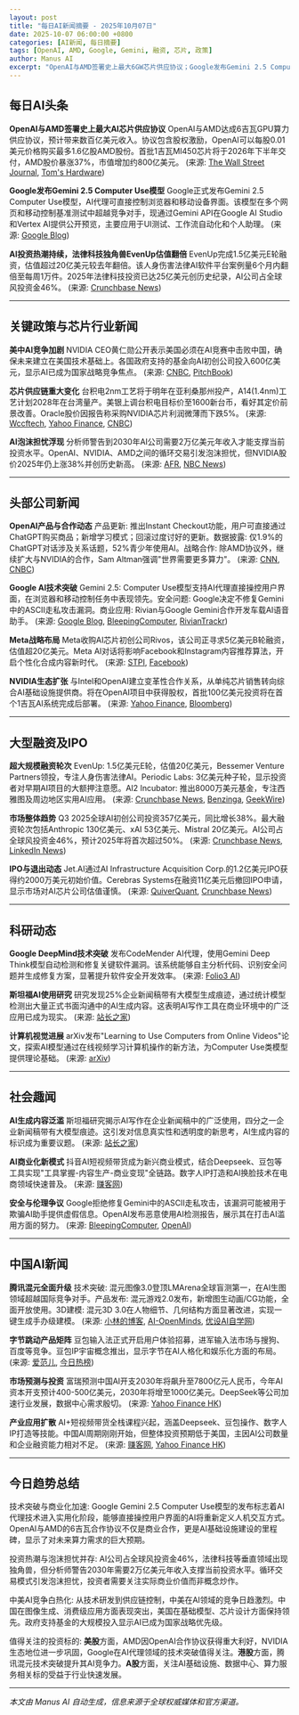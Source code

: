 ```yaml
---
layout: post
title: "每日AI新闻摘要 - 2025年10月07日"
date: 2025-10-07 06:00:00 +0800
categories: [AI新闻, 每日摘要]
tags: [OpenAI, AMD, Google, Gemini, 融资, 芯片, 政策]
author: Manus AI
excerpt: "OpenAI与AMD签署史上最大6GW芯片供应协议；Google发布Gemini 2.5 Computer Use模型，AI可直接控制UI；法律科技独角兽EvenUp融资1.5亿美元，估值翻倍至20亿。"
---
```


## 每日AI头条

**OpenAI与AMD签署史上最大AI芯片供应协议**
OpenAI与AMD达成6吉瓦GPU算力供应协议，预计带来数百亿美元收入。协议包含股权激励，OpenAI可以每股0.01美元价格购买最多1.6亿股AMD股份。首批1吉瓦MI450芯片将于2026年下半年交付，AMD股价暴涨37%，市值增加约800亿美元。 (来源: [The Wall Street Journal](https://www.wsj.com/tech/ai/amd-openai-chip-deal-nvidia-competitor-37692514), [Tom's Hardware](https://www.tomshardware.com/pc-components/gpus/openai-signs-6gw-amd-gpu-deal))

**Google发布Gemini 2.5 Computer Use模型**
Google正式发布Gemini 2.5 Computer Use模型，AI代理可直接控制浏览器和移动设备界面。该模型在多个网页和移动控制基准测试中超越竞争对手，现通过Gemini API在Google AI Studio和Vertex AI提供公开预览，主要应用于UI测试、工作流自动化和个人助理。 (来源: [Google Blog](https://blog.google/technology/google-deepmind/gemini-computer-use-model/))

**AI投资热潮持续，法律科技独角兽EvenUp估值翻倍**
EvenUp完成1.5亿美元E轮融资，估值超过20亿美元较去年翻倍。该人身伤害法律AI软件平台案例量6个月内翻倍至每周1万件。2025年法律科技投资已达25亿美元创历史纪录，AI公司占全球风投资金46%。 (来源: [Crunchbase News](https://news.crunchbase.com/venture/legal-tech-ai-unicorn-evenup-ai-doubles-valuation/))

---

## 关键政策与芯片行业新闻

**美中AI竞争加剧**
NVIDIA CEO黄仁勋公开表示美国必须在AI竞赛中击败中国，确保未来建立在美国技术基础上。各国政府支持的基金向AI初创公司投入600亿美元，显示AI已成为国家战略竞争焦点。 (来源: [CNBC](https://www.cnbc.com/2025/10/07/nvidia-ceo-us-must-win-ai-race-with-china-so-the-future-is-built-on-american-tech.html), [PitchBook](https://pitchbook.com/news/articles/as-nations-battle-for-ai-dominance-state-backed-funds-pile-60b-into-startups))

**芯片供应链重大变化**
台积电2nm工艺将于明年在亚利桑那州投产，A14(1.4nm)工艺计划2028年在台湾量产。美银上调台积电目标价至1600新台币，看好其定价前景改善。Oracle股价因报告称采购NVIDIA芯片利润微薄而下跌5%。 (来源: [Wccftech](https://wccftech.com/tsmc-plans-for-next-gen-chip-production-surfaces-up/), [Yahoo Finance](https://finance.yahoo.com/news/bofa-raises-tsmc-target-sees-154454041.html), [CNBC](https://www.cnbc.com/2025/10/07/oracle-stock-nvidia-chip-margins.html))

**AI泡沫担忧浮现**
分析师警告到2030年AI公司需要2万亿美元年收入才能支撑当前投资水平。OpenAI、NVIDIA、AMD之间的循环交易引发泡沫担忧，但NVIDIA股价2025年仍上涨38%并创历史新高。 (来源: [AFR](https://www.afr.com/technology/why-fears-of-a-trillion-dollar-ai-bubble-are-growing-20251006-p5n0g1), [NBC News](https://www.nbcnews.com/business/economy/openai-nvidia-amd-deals-risks-rcna234806))

---

## 头部公司新闻

**OpenAI产品与合作动态**
产品更新: 推出Instant Checkout功能，用户可直接通过ChatGPT购买商品；新增学习模式；回滚过度讨好的更新。数据披露: 仅1.9%的ChatGPT对话涉及关系话题，52%青少年使用AI。战略合作: 除AMD协议外，继续扩大与NVIDIA的合作，Sam Altman强调"世界需要更多算力"。 (来源: [CNN](https://www.cnn.com/2025/10/07/tech/openai-chatgpt-ai-infrastructure-explainer), [CNBC](https://www.cnbc.com/2025/10/06/openai-just-1point9percent-of-conversations-on-chatgpt-are-about-relationships.html))

**Google AI技术突破**
Gemini 2.5: Computer Use模型支持AI代理直接操控用户界面，在浏览器和移动控制任务中表现领先。安全问题: Google决定不修复Gemini中的ASCII走私攻击漏洞。商业应用: Rivian与Google Gemini合作开发车载AI语音助手。 (来源: [Google Blog](https://blog.google/technology/google-deepmind/gemini-computer-use-model/), [BleepingComputer](https://www.bleepingcomputer.com/news/security/google-wont-fix-new-ascii-smuggling-attack-in-gemini/), [RivianTrackr](https://riviantrackr.com/news/rivian-reportedly-partnering-with-google-gemini-for-upcoming-ai-voice-assistant/))

**Meta战略布局**
Meta收购AI芯片初创公司Rivos，该公司正寻求5亿美元B轮融资，估值超20亿美元。Meta AI对话将影响Facebook和Instagram内容推荐算法，开启个性化合成内容新时代。 (来源: [STPI](https://iknow.stpi.niar.org.tw/post/Read.aspx?PostID=22356), [Facebook](https://www.facebook.com/saysdotcom/posts/your-conversations-with-metas-ai-will-soon-change-what-you-see-on-facebook-and-i/826364586588084/))

**NVIDIA生态扩张**
与Intel和OpenAI建立变革性合作关系，从单纯芯片销售转向综合AI基础设施提供商。将在OpenAI项目中获得股权，首批100亿美元投资将在首个1吉瓦AI系统完成后部署。 (来源: [Yahoo Finance](https://finance.yahoo.com/news/nvidia-stock-buy-ai-partnerships-111500449.html), [Bloomberg](https://www.bloomberg.com/news/features/2025-10-07/openai-s-nvidia-amd-deals-boost-1-trillion-ai-boom-with-circular-deals))

---

## 大型融资及IPO

**超大规模融资轮次**
EvenUp: 1.5亿美元E轮，估值20亿美元，Bessemer Venture Partners领投，专注人身伤害法律AI。Periodic Labs: 3亿美元种子轮，显示投资者对早期AI项目的大额押注意愿。AI2 Incubator: 推出8000万美元基金，专注西雅图及周边地区实用AI应用。 (来源: [Crunchbase News](https://news.crunchbase.com/venture/legal-tech-ai-unicorn-evenup-ai-doubles-valuation/), [Benzinga](https://www.benzinga.com/Opinion/25/10/48071876/early-stage-ai-startups-attract-seed-capital-as-market-confidence-grows), [GeekWire](https://www.geekwire.com/2025/ai2-incubator-launches-80m-fund-as-it-doubles-down-on-real-world-ai-applications-in-seattle-and-beyond/))

**市场整体趋势**
Q3 2025全球AI初创公司投资357亿美元，同比增长38%。最大融资轮次包括Anthropic 130亿美元、xAI 53亿美元、Mistral 20亿美元。AI公司占全球风投资金46%，预计2025年将首次超过50%。 (来源: [Crunchbase News](https://news.crunchbase.com/venture/n-america-vc-funding-big-deals-q3-2025-ai-exits-data/), [LinkedIn News](https://www.linkedin.com/news/story/ai-startups-gobble-up-vc-dollars-7124105/))

**IPO与退出动态**
Jet.AI通过AI Infrastructure Acquisition Corp.的1.2亿美元IPO获得约2000万美元初始价值。Cerebras Systems在融资11亿美元后撤回IPO申请，显示市场对AI芯片公司估值谨慎。 (来源: [QuiverQuant](https://www.quiverquant.com/news/Jet.AI+Strengthens+Position+with+AI+Infrastructure+Acquisition+Corp.%27s+%24120+Million+IPO), [Crunchbase News](https://news.crunchbase.com/venture/cerebras-withdraws-ipo-filing-ai-chip-developer/))

---

## 科研动态

**Google DeepMind技术突破**
发布CodeMender AI代理，使用Gemini Deep Think模型自动检测和修复关键软件漏洞。该系统能够自主分析代码、识别安全问题并生成修复方案，显著提升软件安全开发效率。 (来源: [Folio3 AI](https://www.folio3.ai/ai-pulse/google-deepmind-unveils-codemender-ai-agent-autonomously-patches-software-vulnerabilities/))

**斯坦福AI使用研究**
研究发现25%企业新闻稿带有大模型生成痕迹，通过统计模型检测出大量正式书面沟通中的AI生成内容。这表明AI写作工具在商业环境中的广泛应用已成为现实。 (来源: [站长之家](https://www.chinaz.com/ainews/21742.shtml))

**计算机视觉进展**
arXiv发布"Learning to Use Computers from Online Videos"论文，探索AI模型通过在线视频学习计算机操作的新方法，为Computer Use类模型提供理论基础。 (来源: [arXiv](https://arxiv.org/html/2510.04673v1))

---

## 社会趣闻

**AI生成内容泛滥**
斯坦福研究揭示AI写作在企业新闻稿中的广泛使用，四分之一企业新闻稿带有大模型痕迹。这引发对信息真实性和透明度的新思考，AI生成内容的标识成为重要议题。 (来源: [站长之家](https://www.chinaz.com/ainews/21742.shtml))

**AI商业化新模式**
抖音AI短视频带货成为新兴商业模式，结合Deepseek、豆包等工具实现"工具掌握-内容生产-商业变现"全链路。数字人IP打造和AI换脸技术在电商领域快速普及。 (来源: [赚客网](https://fuyezk.com/118159/.html))

**安全与伦理争议**
Google拒绝修复Gemini中的ASCII走私攻击，该漏洞可能被用于欺骗AI助手提供虚假信息。OpenAI发布恶意使用AI检测报告，展示其在打击AI滥用方面的努力。 (来源: [BleepingComputer](https://www.bleepingcomputer.com/news/security/google-wont-fix-new-ascii-smuggling-attack-in-gemini/), [OpenAI](https://openai.com/global-affairs/disrupting-malicious-uses-of-ai-october-2025/))

---

## 中国AI新闻

**腾讯混元全面升级**
技术突破: 混元图像3.0登顶LMArena全球盲测第一，在AI生图领域超越国际竞争对手。产品发布: 混元游戏2.0发布，新增图生动画/CG功能，全面开放使用。3D建模: 混元3D 3.0在人物细节、几何结构方面显著改进，实现一键生成手办级建模。 (来源: [小林的博客](https://m.zooyoo.cc/archive), [AI-OpenMinds](https://www.aiopenminds.com/ai/news), [优设AI自学网](https://ai.uisdc.com/))

**字节跳动产品矩阵**
豆包输入法正式开启用户体验招募，进军输入法市场与搜狗、百度等竞争。豆包IP宇宙概念推出，显示字节在AI人格化和娱乐化方面的布局。 (来源: [爱范儿](https://nimieties.rssing.com/chan-2530147/latest.php), [今日热榜](https://www.hotday.uk/))

**市场预测与投资**
富瑞预测中国AI开支2030年将飙升至7800亿元人民币，今年AI资本开支预计400-500亿美元，2030年将增至1000亿美元。DeepSeek等公司加速行业发展，数据中心需求殷切。 (来源: [Yahoo Finance HK](https://hk.finance.yahoo.com/news/%E5%AF%8C%E7%91%9E-%E4%B8%AD%E5%9C%8Bai%E9%96%8B%E6%94%AF2030%E9%A3%86%E8%87%B37800%E5%84%84-%E6%95%B8%E6%93%9A%E4%B8%AD%E5%BF%83%E9%9C%80%E6%B1%82%E6%AE%B7-deepseek%E5%8A%A0%E9%80%9F%E8%A1%8C%E6%A5%AD%E7%99%BC%E5%B1%95-175000428.html))

**产业应用扩散**
AI+短视频带货全栈课程兴起，涵盖Deepseek、豆包操作、数字人IP打造等技能。中国AI周期刚刚开始，但整体投资预期低于美国，主因AI公司数量和企业融资能力相对不足。 (来源: [赚客网](https://fuyezk.com/118159/.html), [Yahoo Finance HK](https://hk.finance.yahoo.com/news/%E5%AF%8C%E7%91%9E-%E4%B8%AD%E5%9C%8Bai%E9%96%8B%E6%94%AF2030%E9%A3%86%E8%87%B37800%E5%84%84-%E6%95%B8%E6%93%9A%E4%B8%AD%E5%BF%83%E9%9C%80%E6%B1%82%E6%AE%B7-deepseek%E5%8A%A0%E9%80%9F%E8%A1%8C%E6%A5%AD%E7%99%BC%E5%B1%95-175000428.html))

---

## 今日趋势总结

技术突破与商业化加速: Google Gemini 2.5 Computer Use模型的发布标志着AI代理技术进入实用化阶段，能够直接操控用户界面的AI将重新定义人机交互方式。OpenAI与AMD的6吉瓦合作协议不仅是商业合作，更是AI基础设施建设的里程碑，显示了对未来算力需求的巨大预期。

投资热潮与泡沫担忧并存: AI公司占全球风投资金46%，法律科技等垂直领域出现独角兽，但分析师警告2030年需要2万亿美元年收入支撑当前投资水平。循环交易模式引发泡沫担忧，投资者需要关注实际商业价值而非概念炒作。

中美AI竞争白热化: 从技术研发到供应链控制，中美在AI领域的竞争日趋激烈。中国在图像生成、消费级应用方面表现突出，美国在基础模型、芯片设计方面保持领先。政府支持基金的大规模投入显示AI已成为国家战略优先级。

值得关注的投资标的: **美股**方面，AMD因OpenAI合作协议获得重大利好，NVIDIA生态地位进一步巩固，Google在AI代理领域的技术突破值得关注。**港股**方面，腾讯混元技术突破提升其AI竞争力。**A股**方面，关注AI基础设施、数据中心、算力服务相关标的受益于行业快速发展。

---

*本文由 Manus AI 自动生成，信息来源于全球权威媒体和官方渠道。*
